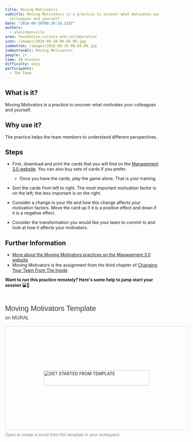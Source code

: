 ```yaml
---
title: Moving Motivators
subtitle: Moving Motivators is a practice to uncover what motivates your
  colleagues and yourself
date: "2018-09-28T09:38:20.325Z"
authors:
  - alexismonville
area: foundation-culture-and-collaboration
icon: /images/2018-09-28-08.04.09.jpg
jumbotron: /images/2018-09-28-08.04.09.jpg
jumbotronAlt: Moving Motivators
people: 1+
time: 30 minutes
difficulty: easy
participants:
  - The Team
---
```

## What is it?

Moving Motivators is a practice to uncover what motivates your colleagues and yourself.

## Why use it?

The practice helps the team members to understand different perspectives.

## Steps

* First, download and print the cards that you will find on the [Management 3.0 website](https://management30.com/practice/moving-motivators/). You can also buy sets of cards if you prefer.

  * Once you have the cards, play the game alone. That is your training.
* Sort the cards from left to right. The most important motivation factor is on the left; the less important is on the right.
* Consider a change in your life and how this change affects your motivation factors. Move the card up if it is a positive effect and down if it is a negative effect.
* Consider the transformation you would like your team to commit to and look at how it affects your motivators.

## Further Information

* [More about the Moving Motivators practices on the Management 3.0 website](https://management30.com/practice/moving-motivators/)
* Moving Motivators is the assignment from the third chapter of [Changing Your Team From The Inside](https://www.goodreads.com/book/show/40692351-changing-your-team-from-the-inside)

**Want to run this practice remotely? Here's some help to jump start your session 💻🙏**

<div style="width: 600px;"> <h1 style="position: relative;vertical-align: middle;display: inline-block; font-size: 24px; line-height:28px; color: #393939;margin-bottom: 14px; font-weight: 300;font-family: Proxima Nova, sans-serif;"> Moving Motivators Template <span style="font-size: 16px; color: #393939; font-weight: 300;"> <br> on MURAL </span> </span> </h1> <div style="position: relative;padding-bottom: 56.25%;height: 0; overflow: hidden; max-width: 800px; min-width: 320px; border-width: 1px; border-style: solid; border-color: #d8d8d8;"> <div style="position: absolute;top: 0;left: 0;z-index: 10; width: 100%; height: 100%;background: url(https://murally.blob.core.windows.net/thumbnails/warhw2023/templates/0d15bd57-7572-4617-8f43-e43a6f1bc4a0.png?v=3f61f649-fefc-4d91-9678-8ba642ef29ad) no-repeat center center; background-size: cover;"> <div style="position: absolute;top: 0;left: 0;z-index: 20;width: 100%; height: 100%;background-color: white;-webkit-filter: opacity(.4);"> </div> <a href="https://app.mural.co/template/0d15bd57-7572-4617-8f43-e43a6f1bc4a0/ab7617b6-8a90-4d3b-b7cc-1ec630b3cb59" target="_blank" style="transform: translate(-50%, -50%);top: 50%;left: 50%; position: absolute; z-index: 30; border: none; background: transparent;"> <img src="https://app.mural.co/static/images/button-template-large.png" alt="GET STARTED FROM TEMPLATE" width="347" height="50" style="width: 347px !important; height: 50px !important"> </a> </div> </div> <p style="margin-top: 7px;margin-bottom: 60px;line-height: 18px; font-size: 14px;font-family: Proxima Nova, sans-serif;font-weight: 400; color: #888888;"> Open to create a mural from this template in your workspace. <span style="color: #393939;">